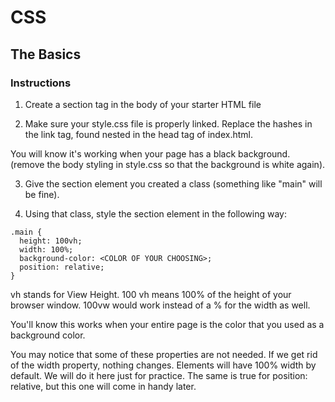 # CSS

## The Basics

### Instructions

1. Create a section tag in the body of your starter HTML file

2. Make sure your style.css file is properly linked. Replace the hashes in the link tag, found nested in the head tag of index.html. 

You will know it's working when your page has a black background. (remove the body styling in style.css so that the background is white again).

3. Give the section element you created a class (something like "main" will be fine). 

4. Using that class, style the section element in the following way:

```
.main {
  height: 100vh;
  width: 100%;
  background-color: <COLOR OF YOUR CHOOSING>;
  position: relative;
}
```
vh stands for View Height. 100 vh means 100% of the height of your browser window. 100vw would work instead of a % for the width as well.

You'll know this works when your entire page is the color that you used as a background color.

You may notice that some of these properties are not needed. If we get rid of the width property, nothing changes. Elements will have 100% width by default. We will do it here just for practice. The same is true for position: relative, but this one will come in handy later. 